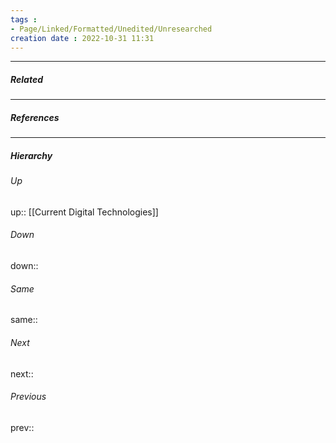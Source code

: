 ```yaml
---
tags :
- Page/Linked/Formatted/Unedited/Unresearched
creation date : 2022-10-31 11:31 
---
```




---
##### Related


---
##### References


---
##### Hierarchy
###### Up
up:: [[Current Digital Technologies]]
###### Down
down:: 
###### Same
same:: 
###### Next
next:: 
###### Previous
prev:: 